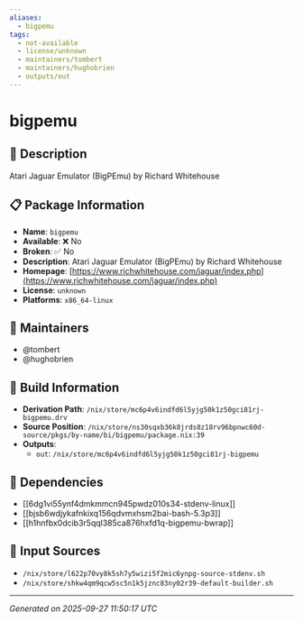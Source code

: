 ```yaml
---
aliases:
  - bigpemu
tags:
  - not-available
  - license/unknown
  - maintainers/tombert
  - maintainers/hughobrien
  - outputs/out
---
```


# bigpemu

## 📝 Description

Atari Jaguar Emulator (BigPEmu) by Richard Whitehouse

## 📋 Package Information

- **Name**: `bigpemu`
- **Available**: ❌ No
- **Broken**: ✅ No
- **Description**: Atari Jaguar Emulator (BigPEmu) by Richard Whitehouse
- **Homepage**: [https://www.richwhitehouse.com/jaguar/index.php](https://www.richwhitehouse.com/jaguar/index.php)
- **License**: `unknown`
- **Platforms**: `x86_64-linux`
## 👥 Maintainers

- @tombert
- @hughobrien


## 🔧 Build Information

- **Derivation Path**: `/nix/store/mc6p4v6indfd6l5yjg50k1z50gci81rj-bigpemu.drv`
- **Source Position**: `/nix/store/ns30sqxb36k8jrds8z18rv96bpnwc60d-source/pkgs/by-name/bi/bigpemu/package.nix:39`
- **Outputs**:
  - `out`:  `/nix/store/mc6p4v6indfd6l5yjg50k1z50gci81rj-bigpemu`

## 🔗 Dependencies

- [[6dg1vi55ynf4dmkmmcn945pwdz010s34-stdenv-linux]]
- [[bjsb6wdjykafnkixq156qdvmxhsm2bai-bash-5.3p3]]
- [[h1hnfbx0dcib3r5qql385ca876hxfd1q-bigpemu-bwrap]]

## 📁 Input Sources

- `/nix/store/l622p70vy8k5sh7y5wizi5f2mic6ynpg-source-stdenv.sh`
- `/nix/store/shkw4qm9qcw5sc5n1k5jznc83ny02r39-default-builder.sh`

---
*Generated on 2025-09-27 11:50:17 UTC*
